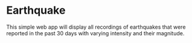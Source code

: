 # Earthquake

This simple web app will display all recordings of earthquakes that were reported in the past 30 days with varying intensity and their magnitude.

